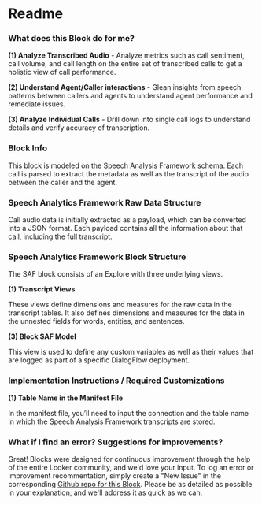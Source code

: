 # Readme

### What does this Block do for me?

**(1) Analyze Transcribed Audio** - Analyze metrics such as call sentiment, call volume, and call length on the entire set of transcribed calls to get a holistic view of call performance.

**(2) Understand Agent/Caller interactions** - Glean insights from speech patterns between callers and agents to understand agent performance and remediate issues.

**(3) Analyze Individual Calls** - Drill down into single call logs to understand details and verify accuracy of transcription.


### Block Info

This block is modeled on the Speech Analysis Framework schema. Each call is parsed to extract the metadata as well as the transcript of the audio between the caller and the agent.

### Speech Analytics Framework Raw Data Structure

Call audio data is initially extracted as a payload, which can be converted into a JSON format. Each payload contains all the information about that call, including the full transcript.

### Speech Analytics Framework Block Structure

The SAF block consists of an Explore with three underlying views.

**(1) Transcript Views**

These views define dimensions and measures for the raw data in the transcript tables. It also defines dimensions and measures for the data in the unnested fields for words, entities, and sentences.

**(3) Block SAF Model**

This view is used to define any custom variables as well as their values that are logged as part of a specific DialogFlow deployment.

### Implementation Instructions / Required Customizations

**(1) Table Name in the Manifest File**

In the manifest file, you’ll need to input the connection and the table name in which the Speech Analysis Framework transcripts are stored.



### What if I find an error? Suggestions for improvements?

Great! Blocks were designed for continuous improvement through the help of the entire Looker community, and we'd love your input. To log an error or improvement recommentation, simply create a "New Issue" in the corresponding [Github repo for this Block](https://github.com/llooker/dialogflow/issues). Please be as detailed as possible in your explanation, and we'll address it as quick as we can.
